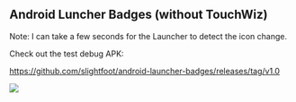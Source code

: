 ## Android Luncher Badges (without TouchWiz)

Note: I can take a few seconds for the Launcher to detect the icon change.


Check out the test debug APK:

https://github.com/slightfoot/android-launcher-badges/releases/tag/v1.0

![](https://raw.github.com/slightfoot/android-launcher-badges/github/qrcode.19572509.png)

